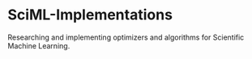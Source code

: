 # SciML-Implementations
Researching and implementing optimizers and algorithms for Scientific Machine Learning.
